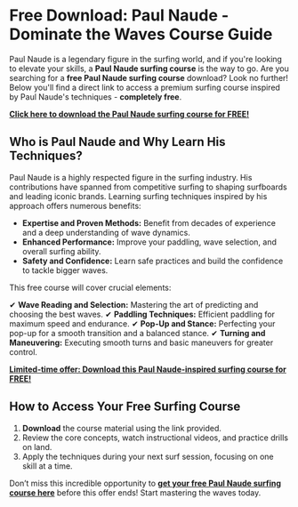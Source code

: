 # Free Download: Paul Naude - Dominate the Waves Course Guide

Paul Naude is a legendary figure in the surfing world, and if you're looking to elevate your skills, a **Paul Naude surfing course** is the way to go. Are you searching for a **free Paul Naude surfing course** download? Look no further! Below you'll find a direct link to access a premium surfing course inspired by Paul Naude's techniques - **completely free**.

[**Click here to download the Paul Naude surfing course for FREE!**](https://udemywork.com/paul-naude)

## Who is Paul Naude and Why Learn His Techniques?

Paul Naude is a highly respected figure in the surfing industry. His contributions have spanned from competitive surfing to shaping surfboards and leading iconic brands. Learning surfing techniques inspired by his approach offers numerous benefits:

*   **Expertise and Proven Methods:** Benefit from decades of experience and a deep understanding of wave dynamics.
*   **Enhanced Performance:** Improve your paddling, wave selection, and overall surfing ability.
*   **Safety and Confidence:** Learn safe practices and build the confidence to tackle bigger waves.

This free course will cover crucial elements:

✔ **Wave Reading and Selection:** Mastering the art of predicting and choosing the best waves.
✔ **Paddling Techniques:** Efficient paddling for maximum speed and endurance.
✔ **Pop-Up and Stance:** Perfecting your pop-up for a smooth transition and a balanced stance.
✔ **Turning and Maneuvering:** Executing smooth turns and basic maneuvers for greater control.

[**Limited-time offer: Download this Paul Naude-inspired surfing course for FREE!**](https://udemywork.com/paul-naude)

## How to Access Your Free Surfing Course

1.  **Download** the course material using the link provided.
2.  Review the core concepts, watch instructional videos, and practice drills on land.
3.  Apply the techniques during your next surf session, focusing on one skill at a time.

Don’t miss this incredible opportunity to **[get your free Paul Naude surfing course here](https://udemywork.com/paul-naude)** before this offer ends! Start mastering the waves today.
